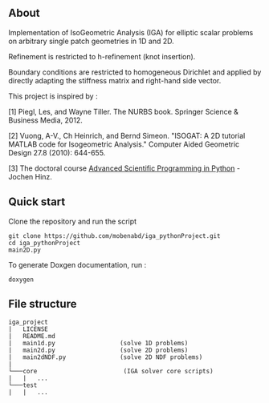 ## About
Implementation of IsoGeometric Analysis (IGA) for elliptic scalar problems on arbitrary single patch geometries in 1D and 2D.

Refinement is restricted to h-refinement (knot insertion).

Boundary conditions are restricted to homogeneous Dirichlet and applied by directly adapting the stiffness matrix and right-hand side vector.


This project is inspired by :

[1] Piegl, Les, and Wayne Tiller. The NURBS book. Springer Science & Business Media, 2012.

[2] Vuong, A-V., Ch Heinrich, and Bernd Simeon. "ISOGAT: A 2D tutorial MATLAB code for Isogeometric Analysis." Computer Aided Geometric Design 27.8 (2010): 644-655.

[3] The doctoral course [Advanced Scientific Programming in Python](https://github.com/JochenHinz/python_seminar) - Jochen Hinz.




## Quick start
Clone the repository and run the script
```[bash]
git clone https://github.com/mobenabd/iga_pythonProject.git
cd iga_pythonProject
main2D.py
```

To generate Doxgen documentation, run :
```[bash]
doxygen
```


## File structure

```
iga_project
|   LICENSE
|   README.md
|   main1d.py                  (solve 1D problems)
|   main2d.py                  (solve 2D problems)
|   main2dNDF.py               (solve 2D NDF problems)
|
└───core                        (IGA solver core scripts)
|   |   ...
└───test                         
|   |   ...
```


